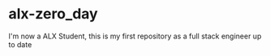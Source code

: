 # alx-zero_day
I'm now a ALX  Student, this is my first repository as a full stack engineer
up to date
